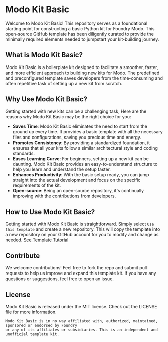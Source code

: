# Modo Kit Basic
Welcome to Modo Kit Basic! This repository serves as a foundational starting point for constructing 
a basic Python kit for Foundry Modo. This open-source GitHub template has been diligently curated
to provide the minimally required elements needed to jumpstart your kit-building journey.

## What is Modo Kit Basic?
Modo Kit Basic is a boilerplate kit designed to facilitate a smoother, faster, and more efficient 
approach to building new kits for Modo. The predefined and preconfigured template saves developers
from the time-consuming and often repetitive task of setting up a new kit from scratch.

## Why Use Modo Kit Basic?
Getting started with new kits can be a challenging task, Here are the reasons why Modo Kit Basic 
may be the right choice for you:

* **Saves Time**: Modo Kit Basic eliminates the need to start from the ground up every time. It provides
    a basic template with all the necessary files and configurations, saving you precious time and energy.
* **Promotes Consistency**: By providing a standardized foundation, it ensures that all your kits 
    follow a similar architectural style and coding standards.
* **Eases Learning Curve**: For beginners, setting up a new kit can be daunting. Modo Kit Basic provides
    an easy-to-understand structure to help you learn and understand the setup faster.
* **Enhances Productivity**: With the basic setup ready, you can jump straight into the actual development
    and focus on the specific requirements of the kit.
* **Open-source**: Being an open-source repository, it's continually improving with the contributions
    from developers.

## How to Use Modo Kit Basic?
Getting started with Modo Kit Basic is straightforward. Simply select `Use this template` and create
a new repository. This will copy the template into a new repository on your GitHub account for you to
modify and change as needed. [See Template Tutorial](./tutorial/tutorial_use_template.md)


## Contribute
We welcome contributions! Feel free to fork the repo and submit pull requests to help us improve and
expand this template kit. If you have any questions or suggestions, feel free to open an issue.

## License
Modo Kit Basic is released under the MIT license. Check out the LICENSE file for more information.

    Modo Kit Basic is in no way affiliated with, authorized, maintained, sponsored or endorsed by Foundry
    or any of its affiliates or subsidiaries. This is an independent and unofficial template kit.
